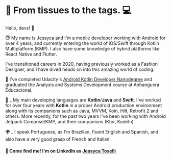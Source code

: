 # 👗 From tissues to the tags. 💻

Hello, devs!  👋

😇 My name is Jessyca and I'm a mobile developer working with Android for over 4 years, and currently entering the world of iOS/Swift through Kotlin Multiplatform (KMP). I also have some knowledge of hybrid platforms like React Native and Flutter.

I've transitioned careers in 2020, having previously worked as a Fashion Designer, and I have dived heads on into this amazing world of coding.

🚀 I've completed Udacity's [Android Kotlin Developer Nanodegree](https://www.udacity.com/course/android-kotlin-developer-nanodegree--nd940) and graduated the Analysis and Systems Development course at Anhanguera Educacional.

🧶 _ My main developing languages are **Kotlin**/**Java** and **Swift**. I've worked for over four years with **Kotlin** in a proper Android production environment along with its companions such as Java, MVVM, Koin, Hilt, Retrofit 2 and others. More recently, for the past two years I've been working with Android Jetpack Compose/KMP, and their companions (Ktor, KodeIn).

🌍 _ I speak Portuguese, as I'm Brazilian, fluent English and Spanish, and also have a very good grasp of French and Italian.

#### 🚀 Come find me! I'm on LinkedIn as [Jessyca Toselli](https://www.linkedin.com/in/jessyca-toselli/)
